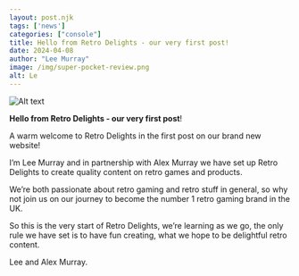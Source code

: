 ```yaml
---
layout: post.njk 
tags: ['news']
categories: ["console"]
title: Hello from Retro Delights - our very first post!
date: 2024-04-08
author: "Lee Murray"
image: /img/super-pocket-review.png
alt: Le
---
```


![Alt text](/img/img-1.jpg "a title")

**Hello from Retro Delights - our very first post**!

A warm welcome to Retro Delights in the first post on our brand new website!

I’m Lee Murray and in partnership with Alex Murray we have set up Retro Delights to create quality content on retro games and products.

We’re both passionate about retro gaming and retro stuff in general, so why not join us on our journey to become the number 1 retro gaming brand in the UK.

So this is the very start of Retro Delights, we’re learning as we go, the only rule we have set is to have fun creating, what we hope to be delightful retro content.

Lee and Alex Murray.

